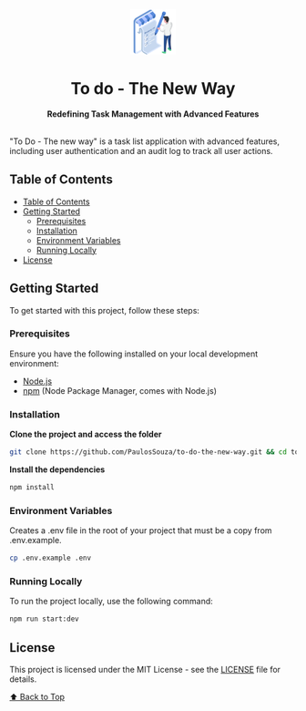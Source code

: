 <div align="center">
  <img src="./.github/assets/logo.png" alt="To do - The new way" width="80">
  <br>
  <h1>To do - The New Way</h1>
  <strong>Redefining Task Management with Advanced Features</strong>
</div>
<br>

"To Do - The new way" is a task list application with advanced features, including user authentication and an audit log to track all user actions.

## Table of Contents

- [Table of Contents](#table-of-contents)
- [Getting Started](#getting-started)
  - [Prerequisites](#prequisites)
  - [Installation](#installation)
  - [Environment Variables](#environment-variables)
  - [Running Locally](#running-locally)
- [License](#license)


## Getting Started

To get started with this project, follow these steps:

### Prerequisites

Ensure you have the following installed on your local development environment:

- [Node.js](https://nodejs.org/en/download/package-manager)
- [npm](https://www.npmjs.com/) (Node Package Manager, comes with Node.js)


### Installation

**Clone the project and access the folder**

```bash
git clone https://github.com/PaulosSouza/to-do-the-new-way.git && cd to-do-the-new-way
```

**Install the dependencies**

```bash
npm install
```

### Environment Variables
Creates a .env file in the root of your project that must be a copy from .env.example.

```bash
cp .env.example .env
```

### Running Locally
To run the project locally, use the following command:

```bash
npm run start:dev
```

## License

This project is licensed under the MIT License - see the [LICENSE](LICENSE) file for details.

[⬆ Back to Top](#table-of-contents)